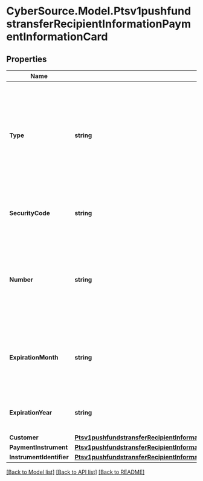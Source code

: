 # CyberSource.Model.Ptsv1pushfundstransferRecipientInformationPaymentInformationCard
## Properties

Name | Type | Description | Notes
------------ | ------------- | ------------- | -------------
**Type** | **string** | - &#x60;001&#x60;: Visa - &#x60;002&#x60;: Mastercard, Eurocard, which is a European regional brand of Mastercard. - &#x60;033&#x60;: Visa Electron - &#x60;024&#x60;: Maestro - &#x60;042&#x60;: Maestro International  | [optional] 
**SecurityCode** | **string** | 3-digit value that indicates the cardCvv2Value. Values can be 0-9.  | [optional] 
**Number** | **string** | The customer&#39;s payment card number, also known as the Primary Account Number (PAN).  Conditional: this field is required if not using tokens.  | [optional] 
**ExpirationMonth** | **string** | Two-digit month in which the payment card expires.  Format: MM.  Valid values: 01 through 12. Leading 0 is required.  | [optional] 
**ExpirationYear** | **string** | Four-digit year in which the payment card expires.  Format: YYYY.  | [optional] 
**Customer** | [**Ptsv1pushfundstransferRecipientInformationPaymentInformationCardCustomer**](Ptsv1pushfundstransferRecipientInformationPaymentInformationCardCustomer.md) |  | [optional] 
**PaymentInstrument** | [**Ptsv1pushfundstransferRecipientInformationPaymentInformationCardPaymentInstrument**](Ptsv1pushfundstransferRecipientInformationPaymentInformationCardPaymentInstrument.md) |  | [optional] 
**InstrumentIdentifier** | [**Ptsv1pushfundstransferRecipientInformationPaymentInformationCardInstrumentIdentifier**](Ptsv1pushfundstransferRecipientInformationPaymentInformationCardInstrumentIdentifier.md) |  | [optional] 

[[Back to Model list]](../README.md#documentation-for-models) [[Back to API list]](../README.md#documentation-for-api-endpoints) [[Back to README]](../README.md)

